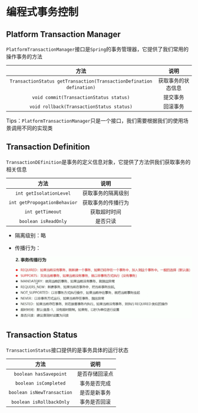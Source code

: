 # 编程式事务控制

## Platform Transaction Manager

`PlatformTransactionManager`接口是`Spring`的事务管理器，它提供了我们常用的操作事务的方法

|                             方法                             |        说明        |
| :----------------------------------------------------------: | :----------------: |
| `TransactionStatus getTransaction(TransactionDefination defination)` | 获取事务的状态信息 |
|           `void commit(TransactionStatus status)`            |      提交事务      |
|          `void rollback(TransactionStatus status)`           |      回滚事务      |

Tips：`PlatformTransactionManager`只是一个接口，我们需要根据我们的使用场景调用不同的实现类

## Transaction Definition

`TransactionDEfinition`是事务的定义信息对象，它提供了方法供我们获取事务的相关信息

|             方法             |        说明        |
| :--------------------------: | :----------------: |
|   `int getIsolationLevel`    | 获取事务的隔离级别 |
| `int getPropogationBehavior` | 获取事务的传播行为 |
|       `int getTimeout`       |    获取超时时间    |
|     `boolean isReadOnly`     |      是否只读      |

- 隔离级别：略

- 传播行为：

  <img src="Spring事务控制——事务的传播行为.png" alt="Spring事务控制——事务的传播行为" style="zoom:100%;" />

## Transaction Status

`TransactionStatus`接口提供的是事务具体的运行状态

|            方法            |      说明      |
| :------------------------: | :------------: |
|   `boolean hasSavepoint`   | 是否存储回滚点 |
|   `boolean isCompleted`    |  事务是否完成  |
| `boolean isNewTransaction` |  是否是新事务  |
|  `boolean isRollbackOnly`  |  事务是否回滚  |

